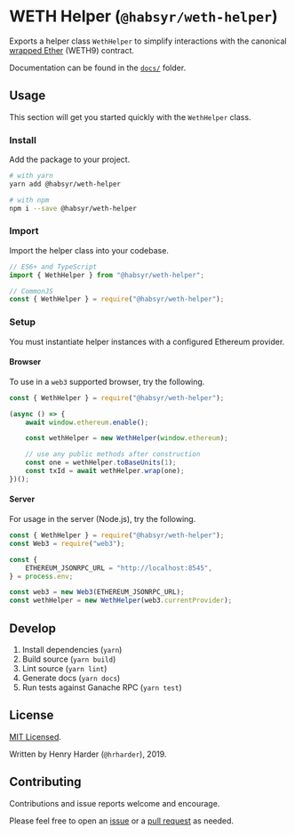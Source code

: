 # WETH Helper (`@habsyr/weth-helper`)

Exports a helper class `WethHelper` to simplify interactions with the canonical [wrapped Ether](https://weth.io) (WETH9) contract.

Documentation can be found in the [`docs/`](./docs/classes/wethhelper.md) folder.

## Usage

This section will get you started quickly with the `WethHelper` class.

### Install

Add the package to your project.

```bash
# with yarn
yarn add @habsyr/weth-helper

# with npm
npm i --save @habsyr/weth-helper
```

### Import

Import the helper class into your codebase.

```typescript
// ES6+ and TypeScript
import { WethHelper } from "@habsyr/weth-helper";

// CommonJS
const { WethHelper } = require("@habsyr/weth-helper");
```

### Setup

You must instantiate helper instances with a configured Ethereum provider.

#### Browser

To use in a `web3` supported browser, try the following.

```javascript
const { WethHelper } = require("@habsyr/weth-helper");

(async () => {
    await window.ethereum.enable();

    const wethHelper = new WethHelper(window.ethereum);

    // use any public methods after construction
    const one = wethHelper.toBaseUnits(1);
    const txId = await wethHelper.wrap(one);
})();
```

#### Server

For usage in the server (Node.js), try the following.

```javascript
const { WethHelper } = require("@habsyr/weth-helper");
const Web3 = require("web3");

const {
    ETHEREUM_JSONRPC_URL = "http://localhost:8545",
} = process.env;

const web3 = new Web3(ETHEREUM_JSONRPC_URL);
const wethHelper = new WethHelper(web3.currentProvider);
```

## Develop

1. Install dependencies (`yarn`)
1. Build source (`yarn build`)
1. Lint source (`yarn lint`)
1. Generate docs (`yarn docs`)
1. Run tests against Ganache RPC (`yarn test`)

## License

[MIT Licensed](./LICENSE).

Written by Henry Harder (`@hrharder`), 2019.

## Contributing

Contributions and issue reports welcome and encourage. 

Please feel free to open an [issue](https://github.com/hrharder/weth-helper/issues) or a [pull request](https://github.com/hrharder/weth-helper/pulls) as needed.